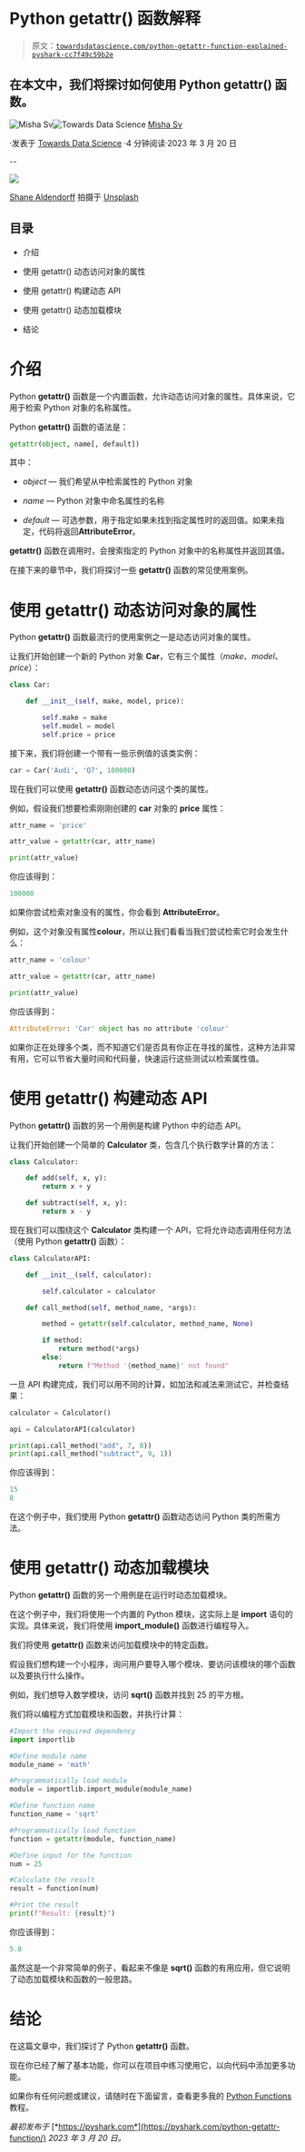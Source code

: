 # Python getattr() 函数解释

> 原文：[`towardsdatascience.com/python-getattr-function-explained-pyshark-cc7f49c59b2e`](https://towardsdatascience.com/python-getattr-function-explained-pyshark-cc7f49c59b2e)

## 在本文中，我们将探讨如何使用 Python getattr() 函数。

[](https://pyshark.medium.com/?source=post_page-----cc7f49c59b2e--------------------------------)![Misha Sv](https://pyshark.medium.com/?source=post_page-----cc7f49c59b2e--------------------------------)[](https://towardsdatascience.com/?source=post_page-----cc7f49c59b2e--------------------------------)![Towards Data Science](https://towardsdatascience.com/?source=post_page-----cc7f49c59b2e--------------------------------) [Misha Sv](https://pyshark.medium.com/?source=post_page-----cc7f49c59b2e--------------------------------)

·发表于 [Towards Data Science](https://towardsdatascience.com/?source=post_page-----cc7f49c59b2e--------------------------------) ·4 分钟阅读·2023 年 3 月 20 日

--

![](img/a5e64fb6704e20c5a2c1070c9a117bc2.png)

[Shane Aldendorff](https://unsplash.com/@pluyar?utm_source=unsplash&utm_medium=referral&utm_content=creditCopyText) 拍摄于 [Unsplash](https://unsplash.com/photos/3AzL-IR3v7Y?utm_source=unsplash&utm_medium=referral&utm_content=creditCopyText)

## **目录**

+   介绍

+   使用 getattr() 动态访问对象的属性

+   使用 getattr() 构建动态 API

+   使用 getattr() 动态加载模块

+   结论

# 介绍

Python **getattr()** 函数是一个内置函数，允许动态访问对象的属性。具体来说，它用于检索 Python 对象的名称属性。

Python **getattr()** 函数的语法是：

```py
getattr(object, name[, default])
```

其中：

+   *object* — 我们希望从中检索属性的 Python 对象

+   *name* — Python 对象中命名属性的名称

+   *default* — 可选参数，用于指定如果未找到指定属性时的返回值。如果未指定，代码将返回**AttributeError**。

**getattr()** 函数在调用时，会搜索指定的 Python 对象中的名称属性并返回其值。

在接下来的章节中，我们将探讨一些 **getattr()** 函数的常见使用案例。

# 使用 getattr() 动态访问对象的属性

Python **getattr()** 函数最流行的使用案例之一是动态访问对象的属性。

让我们开始创建一个新的 Python 对象 **Car**，它有三个属性（*make*、*model*、*price*）：

```py
class Car:

    def __init__(self, make, model, price):

        self.make = make
        self.model = model
        self.price = price
```

接下来，我们将创建一个带有一些示例值的该类实例：

```py
car = Car('Audi', 'Q7', 100000)
```

现在我们可以使用 **getattr()** 函数动态访问这个类的属性。

例如，假设我们想要检索刚刚创建的 **car** 对象的 **price** 属性：

```py
attr_name = 'price'

attr_value = getattr(car, attr_name)

print(attr_value)
```

你应该得到：

```py
100000
```

如果你尝试检索对象没有的属性，你会看到 **AttributeError**。

例如，这个对象没有属性**colour**，所以让我们看看当我们尝试检索它时会发生什么：

```py
attr_name = 'colour'

attr_value = getattr(car, attr_name)

print(attr_value)
```

你应该得到：

```py
AttributeError: 'Car' object has no attribute 'colour'
```

如果你正在处理多个类，而不知道它们是否具有你正在寻找的属性，这种方法非常有用，它可以节省大量时间和代码量，快速运行这些测试以检索属性值。

# 使用 getattr() 构建动态 API

Python **getattr()** 函数的另一个用例是构建 Python 中的动态 API。

让我们开始创建一个简单的 **Calculator** 类，包含几个执行数学计算的方法：

```py
class Calculator:

    def add(self, x, y):
        return x + y

    def subtract(self, x, y):
        return x - y
```

现在我们可以围绕这个 **Calculator** 类构建一个 API，它将允许动态调用任何方法（使用 Python **getattr()** 函数）：

```py
class CalculatorAPI:

    def __init__(self, calculator):

        self.calculator = calculator

    def call_method(self, method_name, *args):

        method = getattr(self.calculator, method_name, None)

        if method:
            return method(*args)
        else:
            return f"Method '{method_name}' not found"
```

一旦 API 构建完成，我们可以用不同的计算，如加法和减法来测试它，并检查结果：

```py
calculator = Calculator()

api = CalculatorAPI(calculator)

print(api.call_method("add", 7, 8))
print(api.call_method("subtract", 9, 1))
```

你应该得到：

```py
15
8
```

在这个例子中，我们使用 Python **getattr()** 函数动态访问 Python 类的所需方法。

# 使用 getattr() 动态加载模块

Python **getattr()** 函数的另一个用例是在运行时动态加载模块。

在这个例子中，我们将使用一个内置的 Python 模块，这实际上是 **import** 语句的实现。具体来说，我们将使用 **import_module()** 函数进行编程导入。

我们将使用 **getattr()** 函数来访问加载模块中的特定函数。

假设我们想构建一个小程序，询问用户要导入哪个模块、要访问该模块的哪个函数以及要执行什么操作。

例如，我们想导入数学模块，访问 **sqrt()** 函数并找到 25 的平方根。

我们将以编程方式加载模块和函数，并执行计算：

```py
#Import the required dependency
import importlib

#Define module name
module_name = 'math'

#Programmatically load module
module = importlib.import_module(module_name)

#Define function name
function_name = 'sqrt'

#Programmatically load function
function = getattr(module, function_name)

#Define input for the function
num = 25

#Calculate the result
result = function(num)

#Print the result
print(f"Result: {result}")
```

你应该得到：

```py
5.0
```

虽然这是一个非常简单的例子，看起来不像是 **sqrt()** 函数的有用应用，但它说明了动态加载模块和函数的一般思路。

# 结论

在这篇文章中，我们探讨了 Python **getattr()** 函数。

现在你已经了解了基本功能，你可以在项目中练习使用它，以向代码中添加更多功能。

如果你有任何问题或建议，请随时在下面留言，查看更多我的 [Python Functions](https://pyshark.com/category/python-functions/) 教程。

*最初发布于* [*https://pyshark.com*](https://pyshark.com/python-getattr-function/) *2023 年 3 月 20 日。*
